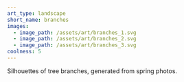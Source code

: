 ```yaml
---
art_type: landscape
short_name: branches
images:
  - image_path: /assets/art/branches_1.svg
  - image_path: /assets/art/branches_2.svg
  - image_path: /assets/art/branches_3.svg
coolness: 5
---
```

Silhouettes of tree branches, generated from spring photos.